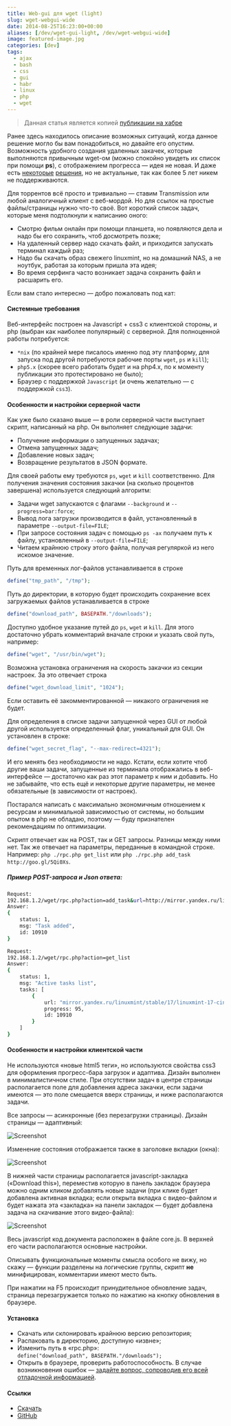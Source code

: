```yaml
---
title: Web-gui для wget (light)
slug: wget-webgui-wide
date: 2014-08-25T16:23:00+00:00
aliases: [/dev/wget-gui-light, /dev/wget-webgui-wide]
image: featured-image.jpg
categories: [dev]
tags:
  - ajax
  - bash
  - css
  - gui
  - habr
  - linux
  - php
  - wget
---
```


> Данная статья является копией [публикации на хабре](https://habr.com/post/234353/)

Ранее здесь находилось описание возможных ситуаций, когда данное решение могло бы вам понадобиться, но давайте его опустим. Возможность удобного создания удаленных закачек, которые выполняются привычным wget-ом (можно спокойно увидеть их список при помощи **ps**), с отображением прогресса — идея не новая. И даже есть [некоторые][1] [решения][2], но не актуальные, так как более 5 лет никем не поддерживаются.

<!--more-->

Для торрентов всё просто и тривиально — ставим Transmission или любой аналогичный клиент с веб-мордой. Но для ссылок на простые файлы/страницы нужно что-то своё. Вот короткий список задач, которые меня подтолкнули к написанию оного:

- Смотрю фильм онлайн при помощи планшета, но появляются дела и надо бы его сохранить, чтоб досмотреть позже;
- На удаленный сервер надо скачать файл, и приходится запускать терминал каждый раз;
- Надо бы скачать образ свежего linuxmint, но на домашний NAS, а не ноутбук, работая за которым пришла эта идея;
- Во время серфинга часто возникает задача сохранить файл и расшарить его.

Если вам стало интересно — добро пожаловать под кат:

#### Системные требования

Веб-интерфейс построен на Javascript + css3 с клиентской стороны, и php (выбран как наиболее популярный) с серверной. Для полноценной работы потребуется:

- `*nix` (по крайней мере писалось именно под эту платформу, для запуска под другой потребуются рабочие порты `wget`, `ps` и `kill`);
- `php5.x` (скорее всего работать будет и на php4.x, по к моменту публикации это протестировано не было);
- Браузер с поддержкой `Javascript` (и очень желательно — с поддержкой `css3`).

#### Особенности и настройки серверной части

Как уже было сказано выше — в роли серверной части выступает скрипт, написанный на php. Он выполняет следующие задачи:

- Получение информации о запущенных задачах;
- Отмена запущенных задач;
- Добавление новых задач;
- Возвращение результатов в JSON формате.

Для своей работы ему требуются `ps`, `wget` и `kill` соответственно. Для получения значения состояния закачки (на сколько процентов завершена) используется следующий алгоритм:

- Задачи wget запускаются с флагами `--background` и `--progress=bar:force`;
- Вывод лога загрузки производится в файл, установленный в параметре `--output-file=FILE`;
- При запросе состояния задач с помощью `ps -ax` получаем путь к файлу, установленный в `--output-file=FILE`;
- Читаем крайнюю строку этого файла, получая регуляркой из него искомое значение.

Путь для временных лог-файлов устанавливается в строке

```php
define("tmp_path", "/tmp");
```

Путь до директории, в которую будет происходить сохранение всех загружаемых файлов устанавливается в строке

```php
define("download_path", BASEPATH."/downloads");
```

Доступно удобное указание путей до `ps`, `wget` и `kill`. Для этого достаточно убрать комментарий вначале строки и указать свой путь, например:

```php
define("wget", "/usr/bin/wget");
```

Возможна установка ограничения на скорость закачки из секции настроек. За это отвечает строка

```php
define("wget_download_limit", "1024");
```

Если оставить её закомментированной — никакого ограничения не будет.

Для определения в списке задачи запущенной через GUI от любой другой используется определенный флаг, уникальный для GUI. Он установлен в строке:

```php
define("wget_secret_flag", "--max-redirect=4321");
```

И его менять без необходимости не надо. Кстати, если хотите чтоб другие ваши задачи, запущенные из терминала отображались в веб-интерфейсе — достаточно как раз этот параметр к ним и добавить. Но не забывайте, что есть ещё и некоторые другие параметры, не менее обязательные (в зависимости от настроек).

Постарался написать с максимально экономичным отношением к ресурсам и минимальной зависимостью от системы, но большим опытом в php не обладаю, поэтому — буду признателен рекомендациям по оптимизации.

Скрипт отвечает как на POST, так и GET запросы. Разницы между ними нет. Так же отвечает на параметры, переданные в командной строке. Например: `php ./rpc.php get_list` или `php ./rpc.php add_task http://goo.gl/5Qi0Xs`.

##### Пример POST-запроса и Json ответа:

```bash
Request:
192.168.1.2/wget/rpc.php?action=add_task&url=http://mirror.yandex.ru/linuxmint/stable/17/linuxmint-17-cinnamon-dvd-64bit.iso
Answer:
{
    status: 1,
    msg: "Task added",
    id: 10910
}

Request:
192.168.1.2/wget/rpc.php?action=get_list
Answer:
{
    status: 1,
    msg: "Active tasks list",
    tasks: [
        {
            url: "mirror.yandex.ru/linuxmint/stable/17/linuxmint-17-cinnamon-dvd-64bit.iso",
            progress: 95,
            id: 10910
        }
    ]
}
```

#### Особенности и настройки клиентской части

Не используются «новые html5 теги», но используются свойства css3 для оформления прогресс-бара загрузок и адаптива. Дизайн выполнен в минималистичном стиле. При отсутствии задач в центре страницы располагается поле для добавления адреса закачки, если задачи имеются — это поле смещается вверх страницы, и ниже располагаются задачи.

Все запросы — асинхронные (без перезагрузки страницы). Дизайн страницы — адаптивный:

![Screenshot](https://hsto.org/files/479/aec/f73/479aecf737f647e485fb325671fe6df5.png)

Изменение состояния отображается также в заголовке вкладки (окна):

![Screenshot](https://hsto.org/files/e8c/78d/52f/e8c78d52ff494d0b9f6d7aa56bf957b8.png)

В нижней части страницы располагается javascript-закладка («Download this»), переместив которую в панель закладок браузера можно одним кликом добавлять новые задачи (при клике будет добавлена активная вкладка; если открыта вкладка с видео-файлом и будет нажата эта «закладка» на панели закладок — будет добавлена задача на скачивание этого видео-файла):

![Screenshot](https://hsto.org/files/462/4d0/f9c/4624d0f9c3494fee9987e4ba757a423b.png)

Весь javascript код документа расположен в файле core.js. В верхней его части располагаются основные настройки.

Описывать функциональные моменты смысла особого не вижу, но скажу — функции разделены на логические группы, скрипт **не** минифицирован, комментарии имеют место быть.

При нажатии на F5 происходит принудительное обновление задач, страница перезагружается только по нажатию на кнопку обновления в браузере.

#### Установка

- Скачать или склонировать крайнюю версию репозитория;
- Распаковать в директорию, доступную «извне»;
- Изменить путь в «rpc.php»: `define("download_path", BASEPATH."/downloads");`
- Открыть в браузере, проверить работоспособность. В случае возникновения ошибок — [задайте вопрос, сопроводив его всей отладочной информацией][3].

#### Ссылки

- [Скачать](https://github.com/tarampampam/wget-gui-light/archive/master.zip)
- [GitHub](https://github.com/tarampampam/wget-gui-light)

[1]:http://exir.ru/wget4web/screen.htm
[2]:http://sourceforge.net/projects/download-webgui/files/?source=navbar
[3]:https://github.com/tarampampam/wget-gui-light/issues/new
